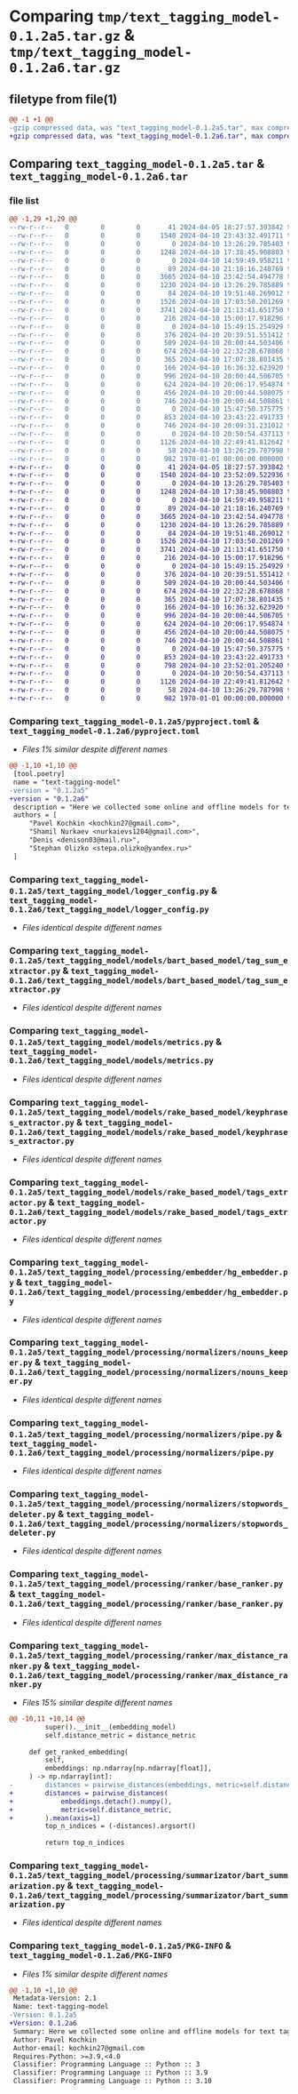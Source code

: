 # Comparing `tmp/text_tagging_model-0.1.2a5.tar.gz` & `tmp/text_tagging_model-0.1.2a6.tar.gz`

## filetype from file(1)

```diff
@@ -1 +1 @@
-gzip compressed data, was "text_tagging_model-0.1.2a5.tar", max compression
+gzip compressed data, was "text_tagging_model-0.1.2a6.tar", max compression
```

## Comparing `text_tagging_model-0.1.2a5.tar` & `text_tagging_model-0.1.2a6.tar`

### file list

```diff
@@ -1,29 +1,29 @@
--rw-r--r--   0        0        0       41 2024-04-05 18:27:57.393842 text_tagging_model-0.1.2a5/README.md
--rw-r--r--   0        0        0     1540 2024-04-10 23:43:32.491711 text_tagging_model-0.1.2a5/pyproject.toml
--rw-r--r--   0        0        0        0 2024-04-10 13:26:29.785403 text_tagging_model-0.1.2a5/text_tagging_model/__init__.py
--rw-r--r--   0        0        0     1248 2024-04-10 17:38:45.908803 text_tagging_model-0.1.2a5/text_tagging_model/logger_config.py
--rw-r--r--   0        0        0        0 2024-04-10 14:59:49.958211 text_tagging_model-0.1.2a5/text_tagging_model/models/__init__.py
--rw-r--r--   0        0        0       89 2024-04-10 21:18:16.240769 text_tagging_model-0.1.2a5/text_tagging_model/models/bart_based_model/__init__.py
--rw-r--r--   0        0        0     3665 2024-04-10 23:42:54.494778 text_tagging_model-0.1.2a5/text_tagging_model/models/bart_based_model/tag_sum_extractor.py
--rw-r--r--   0        0        0     1230 2024-04-10 13:26:29.785889 text_tagging_model-0.1.2a5/text_tagging_model/models/metrics.py
--rw-r--r--   0        0        0       84 2024-04-10 19:51:48.269012 text_tagging_model-0.1.2a5/text_tagging_model/models/rake_based_model/__init__.py
--rw-r--r--   0        0        0     1526 2024-04-10 17:03:50.201269 text_tagging_model-0.1.2a5/text_tagging_model/models/rake_based_model/keyphrases_extractor.py
--rw-r--r--   0        0        0     3741 2024-04-10 21:13:41.651750 text_tagging_model-0.1.2a5/text_tagging_model/models/rake_based_model/tags_extractor.py
--rw-r--r--   0        0        0      216 2024-04-10 15:00:17.918296 text_tagging_model-0.1.2a5/text_tagging_model/processing/__init__.py
--rw-r--r--   0        0        0        0 2024-04-10 15:49:15.254929 text_tagging_model-0.1.2a5/text_tagging_model/processing/embedder/__init__.py
--rw-r--r--   0        0        0      376 2024-04-10 20:39:51.551412 text_tagging_model-0.1.2a5/text_tagging_model/processing/embedder/base_embedder.py
--rw-r--r--   0        0        0      509 2024-04-10 20:00:44.503406 text_tagging_model-0.1.2a5/text_tagging_model/processing/embedder/fasttext_embedder.py
--rw-r--r--   0        0        0      674 2024-04-10 22:32:28.678868 text_tagging_model-0.1.2a5/text_tagging_model/processing/embedder/hg_embedder.py
--rw-r--r--   0        0        0      365 2024-04-10 17:07:38.801435 text_tagging_model-0.1.2a5/text_tagging_model/processing/normalizers/__init__.py
--rw-r--r--   0        0        0      166 2024-04-10 16:36:32.623920 text_tagging_model-0.1.2a5/text_tagging_model/processing/normalizers/base_normalizer.py
--rw-r--r--   0        0        0      996 2024-04-10 20:00:44.506705 text_tagging_model-0.1.2a5/text_tagging_model/processing/normalizers/nouns_keeper.py
--rw-r--r--   0        0        0      624 2024-04-10 20:06:17.954874 text_tagging_model-0.1.2a5/text_tagging_model/processing/normalizers/pipe.py
--rw-r--r--   0        0        0      456 2024-04-10 20:00:44.508075 text_tagging_model-0.1.2a5/text_tagging_model/processing/normalizers/punctuation_deleter.py
--rw-r--r--   0        0        0      746 2024-04-10 20:00:44.508861 text_tagging_model-0.1.2a5/text_tagging_model/processing/normalizers/stopwords_deleter.py
--rw-r--r--   0        0        0        0 2024-04-10 15:47:50.375775 text_tagging_model-0.1.2a5/text_tagging_model/processing/ranker/__init__.py
--rw-r--r--   0        0        0      853 2024-04-10 23:43:22.491733 text_tagging_model-0.1.2a5/text_tagging_model/processing/ranker/base_ranker.py
--rw-r--r--   0        0        0      746 2024-04-10 20:09:31.231012 text_tagging_model-0.1.2a5/text_tagging_model/processing/ranker/max_distance_ranker.py
--rw-r--r--   0        0        0        0 2024-04-10 20:50:54.437113 text_tagging_model-0.1.2a5/text_tagging_model/processing/summarizator/__init__.py
--rw-r--r--   0        0        0     1126 2024-04-10 22:49:41.812642 text_tagging_model-0.1.2a5/text_tagging_model/processing/summarizator/bart_summarization.py
--rw-r--r--   0        0        0       58 2024-04-10 13:26:29.787998 text_tagging_model-0.1.2a5/text_tagging_model/processing/utils.py
--rw-r--r--   0        0        0      982 1970-01-01 00:00:00.000000 text_tagging_model-0.1.2a5/PKG-INFO
+-rw-r--r--   0        0        0       41 2024-04-05 18:27:57.393842 text_tagging_model-0.1.2a6/README.md
+-rw-r--r--   0        0        0     1540 2024-04-10 23:52:09.522936 text_tagging_model-0.1.2a6/pyproject.toml
+-rw-r--r--   0        0        0        0 2024-04-10 13:26:29.785403 text_tagging_model-0.1.2a6/text_tagging_model/__init__.py
+-rw-r--r--   0        0        0     1248 2024-04-10 17:38:45.908803 text_tagging_model-0.1.2a6/text_tagging_model/logger_config.py
+-rw-r--r--   0        0        0        0 2024-04-10 14:59:49.958211 text_tagging_model-0.1.2a6/text_tagging_model/models/__init__.py
+-rw-r--r--   0        0        0       89 2024-04-10 21:18:16.240769 text_tagging_model-0.1.2a6/text_tagging_model/models/bart_based_model/__init__.py
+-rw-r--r--   0        0        0     3665 2024-04-10 23:42:54.494778 text_tagging_model-0.1.2a6/text_tagging_model/models/bart_based_model/tag_sum_extractor.py
+-rw-r--r--   0        0        0     1230 2024-04-10 13:26:29.785889 text_tagging_model-0.1.2a6/text_tagging_model/models/metrics.py
+-rw-r--r--   0        0        0       84 2024-04-10 19:51:48.269012 text_tagging_model-0.1.2a6/text_tagging_model/models/rake_based_model/__init__.py
+-rw-r--r--   0        0        0     1526 2024-04-10 17:03:50.201269 text_tagging_model-0.1.2a6/text_tagging_model/models/rake_based_model/keyphrases_extractor.py
+-rw-r--r--   0        0        0     3741 2024-04-10 21:13:41.651750 text_tagging_model-0.1.2a6/text_tagging_model/models/rake_based_model/tags_extractor.py
+-rw-r--r--   0        0        0      216 2024-04-10 15:00:17.918296 text_tagging_model-0.1.2a6/text_tagging_model/processing/__init__.py
+-rw-r--r--   0        0        0        0 2024-04-10 15:49:15.254929 text_tagging_model-0.1.2a6/text_tagging_model/processing/embedder/__init__.py
+-rw-r--r--   0        0        0      376 2024-04-10 20:39:51.551412 text_tagging_model-0.1.2a6/text_tagging_model/processing/embedder/base_embedder.py
+-rw-r--r--   0        0        0      509 2024-04-10 20:00:44.503406 text_tagging_model-0.1.2a6/text_tagging_model/processing/embedder/fasttext_embedder.py
+-rw-r--r--   0        0        0      674 2024-04-10 22:32:28.678868 text_tagging_model-0.1.2a6/text_tagging_model/processing/embedder/hg_embedder.py
+-rw-r--r--   0        0        0      365 2024-04-10 17:07:38.801435 text_tagging_model-0.1.2a6/text_tagging_model/processing/normalizers/__init__.py
+-rw-r--r--   0        0        0      166 2024-04-10 16:36:32.623920 text_tagging_model-0.1.2a6/text_tagging_model/processing/normalizers/base_normalizer.py
+-rw-r--r--   0        0        0      996 2024-04-10 20:00:44.506705 text_tagging_model-0.1.2a6/text_tagging_model/processing/normalizers/nouns_keeper.py
+-rw-r--r--   0        0        0      624 2024-04-10 20:06:17.954874 text_tagging_model-0.1.2a6/text_tagging_model/processing/normalizers/pipe.py
+-rw-r--r--   0        0        0      456 2024-04-10 20:00:44.508075 text_tagging_model-0.1.2a6/text_tagging_model/processing/normalizers/punctuation_deleter.py
+-rw-r--r--   0        0        0      746 2024-04-10 20:00:44.508861 text_tagging_model-0.1.2a6/text_tagging_model/processing/normalizers/stopwords_deleter.py
+-rw-r--r--   0        0        0        0 2024-04-10 15:47:50.375775 text_tagging_model-0.1.2a6/text_tagging_model/processing/ranker/__init__.py
+-rw-r--r--   0        0        0      853 2024-04-10 23:43:22.491733 text_tagging_model-0.1.2a6/text_tagging_model/processing/ranker/base_ranker.py
+-rw-r--r--   0        0        0      798 2024-04-10 23:52:01.205240 text_tagging_model-0.1.2a6/text_tagging_model/processing/ranker/max_distance_ranker.py
+-rw-r--r--   0        0        0        0 2024-04-10 20:50:54.437113 text_tagging_model-0.1.2a6/text_tagging_model/processing/summarizator/__init__.py
+-rw-r--r--   0        0        0     1126 2024-04-10 22:49:41.812642 text_tagging_model-0.1.2a6/text_tagging_model/processing/summarizator/bart_summarization.py
+-rw-r--r--   0        0        0       58 2024-04-10 13:26:29.787998 text_tagging_model-0.1.2a6/text_tagging_model/processing/utils.py
+-rw-r--r--   0        0        0      982 1970-01-01 00:00:00.000000 text_tagging_model-0.1.2a6/PKG-INFO
```

### Comparing `text_tagging_model-0.1.2a5/pyproject.toml` & `text_tagging_model-0.1.2a6/pyproject.toml`

 * *Files 1% similar despite different names*

```diff
@@ -1,10 +1,10 @@
 [tool.poetry]
 name = "text-tagging-model"
-version = "0.1.2a5"
+version = "0.1.2a6"
 description = "Here we collected some online and offline models for text tagging."
 authors = [
     "Pavel Kochkin <kochkin27@gmail.com>",
     "Shamil Nurkaev <nurkaievs1204@gmail.com>",
     "Denis <denison03@mail.ru>",
     "Stephan Olizko <stepa.olizko@yandex.ru>"
 ]
```

### Comparing `text_tagging_model-0.1.2a5/text_tagging_model/logger_config.py` & `text_tagging_model-0.1.2a6/text_tagging_model/logger_config.py`

 * *Files identical despite different names*

### Comparing `text_tagging_model-0.1.2a5/text_tagging_model/models/bart_based_model/tag_sum_extractor.py` & `text_tagging_model-0.1.2a6/text_tagging_model/models/bart_based_model/tag_sum_extractor.py`

 * *Files identical despite different names*

### Comparing `text_tagging_model-0.1.2a5/text_tagging_model/models/metrics.py` & `text_tagging_model-0.1.2a6/text_tagging_model/models/metrics.py`

 * *Files identical despite different names*

### Comparing `text_tagging_model-0.1.2a5/text_tagging_model/models/rake_based_model/keyphrases_extractor.py` & `text_tagging_model-0.1.2a6/text_tagging_model/models/rake_based_model/keyphrases_extractor.py`

 * *Files identical despite different names*

### Comparing `text_tagging_model-0.1.2a5/text_tagging_model/models/rake_based_model/tags_extractor.py` & `text_tagging_model-0.1.2a6/text_tagging_model/models/rake_based_model/tags_extractor.py`

 * *Files identical despite different names*

### Comparing `text_tagging_model-0.1.2a5/text_tagging_model/processing/embedder/hg_embedder.py` & `text_tagging_model-0.1.2a6/text_tagging_model/processing/embedder/hg_embedder.py`

 * *Files identical despite different names*

### Comparing `text_tagging_model-0.1.2a5/text_tagging_model/processing/normalizers/nouns_keeper.py` & `text_tagging_model-0.1.2a6/text_tagging_model/processing/normalizers/nouns_keeper.py`

 * *Files identical despite different names*

### Comparing `text_tagging_model-0.1.2a5/text_tagging_model/processing/normalizers/pipe.py` & `text_tagging_model-0.1.2a6/text_tagging_model/processing/normalizers/pipe.py`

 * *Files identical despite different names*

### Comparing `text_tagging_model-0.1.2a5/text_tagging_model/processing/normalizers/stopwords_deleter.py` & `text_tagging_model-0.1.2a6/text_tagging_model/processing/normalizers/stopwords_deleter.py`

 * *Files identical despite different names*

### Comparing `text_tagging_model-0.1.2a5/text_tagging_model/processing/ranker/base_ranker.py` & `text_tagging_model-0.1.2a6/text_tagging_model/processing/ranker/base_ranker.py`

 * *Files identical despite different names*

### Comparing `text_tagging_model-0.1.2a5/text_tagging_model/processing/ranker/max_distance_ranker.py` & `text_tagging_model-0.1.2a6/text_tagging_model/processing/ranker/max_distance_ranker.py`

 * *Files 15% similar despite different names*

```diff
@@ -10,11 +10,14 @@
         super().__init__(embedding_model)
         self.distance_metric = distance_metric
 
     def get_ranked_embedding(
         self,
         embeddings: np.ndarray[np.ndarray[float]],
     ) -> np.ndarray[int]:
-        distances = pairwise_distances(embeddings, metric=self.distance_metric).mean(axis=1)
+        distances = pairwise_distances(
+            embeddings.detach().numpy(),
+            metric=self.distance_metric,
+        ).mean(axis=1)
         top_n_indices = (-distances).argsort()
 
         return top_n_indices
```

### Comparing `text_tagging_model-0.1.2a5/text_tagging_model/processing/summarizator/bart_summarization.py` & `text_tagging_model-0.1.2a6/text_tagging_model/processing/summarizator/bart_summarization.py`

 * *Files identical despite different names*

### Comparing `text_tagging_model-0.1.2a5/PKG-INFO` & `text_tagging_model-0.1.2a6/PKG-INFO`

 * *Files 1% similar despite different names*

```diff
@@ -1,10 +1,10 @@
 Metadata-Version: 2.1
 Name: text-tagging-model
-Version: 0.1.2a5
+Version: 0.1.2a6
 Summary: Here we collected some online and offline models for text tagging.
 Author: Pavel Kochkin
 Author-email: kochkin27@gmail.com
 Requires-Python: >=3.9,<4.0
 Classifier: Programming Language :: Python :: 3
 Classifier: Programming Language :: Python :: 3.9
 Classifier: Programming Language :: Python :: 3.10
```

